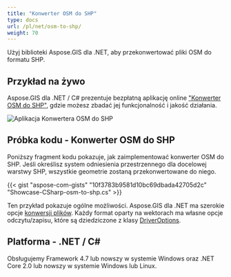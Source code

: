 ```yaml
---
title: "Konwerter OSM do SHP"
type: docs
url: /pl/net/osm-to-shp/
weight: 70
---
```


Użyj biblioteki Aspose.GIS dla .NET, aby przekonwertować pliki OSM do formatu SHP.

## **Przykład na żywo**

Aspose.GIS dla .NET / C# prezentuje bezpłatną aplikację online ["Konwerter OSM do SHP"](https://products.aspose.app/gis/conversion/osm-to-shp), gdzie możesz zbadać jej funkcjonalność i jakość działania.

![Aplikacja Konwertera OSM do SHP](conversion.png)

## **Próbka kodu - Konwerter OSM do SHP**

Poniższy fragment kodu pokazuje, jak zaimplementować konwerter OSM do SHP. Jeśli określisz system odniesienia przestrzennego dla docelowej warstwy SHP, wszystkie geometrie zostaną przekonwertowane do niego. 

{{< gist "aspose-com-gists" "10f3783b9581d10bc69dbada42705d2c" "Showcase-CSharp-osm-to-shp.cs" >}}

Ten przykład pokazuje ogólne możliwości. Aspose.GIS dla .NET ma szerokie opcje [konwersji plików](https://docs.aspose.com/gis/net/vector-layers/). Każdy format oparty na wektorach ma własne opcje odczytu/zapisu, które są dziedziczone z klasy [DriverOptions](https://reference.aspose.com/gis/net/aspose.gis/driveroptions).

## **Platforma - .NET / C#**

Obsługujemy Framework 4.7 lub nowszy w systemie Windows oraz .NET Core 2.0 lub nowszy w systemie Windows lub Linux.
